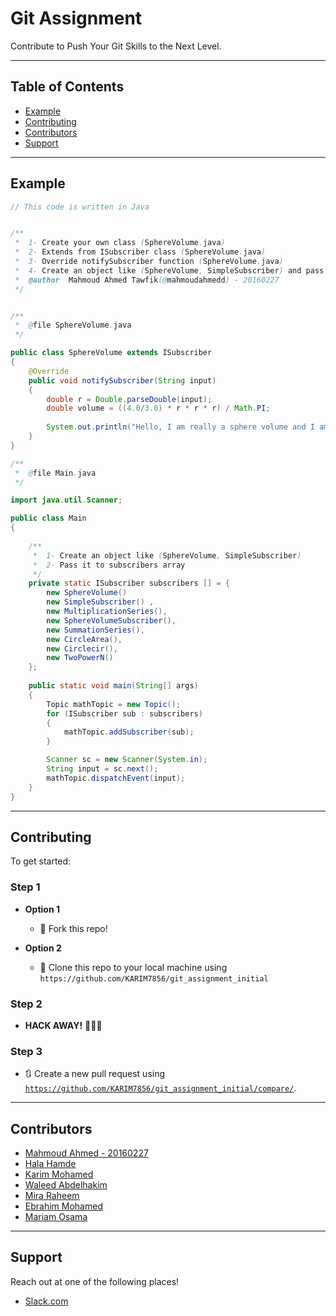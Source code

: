 # Git Assignment
Contribute to Push Your Git Skills to the Next Level.

---

## Table of Contents

- [Example](#example)
- [Contributing](#contributing)
- [Contributors](#contributors)
- [Support](#support)

---

## Example

```Java
// This code is written in Java


/**
 *  1- Create your own class (SphereVolume.java)
 *  2- Extends from ISubscriber class (SphereVolume.java)
 *  3- Override notifySubscriber function (SphereVolume.java)
 *  4- Create an object like (SphereVolume, SimpleSubscriber) and pass it to subscribers array (Main.java)
 *  @author  Mahmoud Ahmed Tawfik(@mahmoudahmedd) - 20160227
 */


/**
 *  @file SphereVolume.java
 */

public class SphereVolume extends ISubscriber
{
    @Override
    public void notifySubscriber(String input) 
    {
        double r = Double.parseDouble(input);
        double volume = ((4.0/3.0) * r * r * r) / Math.PI;
        
        System.out.println("Hello, I am really a sphere volume and I am notified with " + volume);
    }
}

/**
 *  @file Main.java
 */

import java.util.Scanner;

public class Main 
{
    
    /**
     *  1- Create an object like (SphereVolume, SimpleSubscriber)
     *  2- Pass it to subscribers array
     */
    private static ISubscriber subscribers [] = {
        new SphereVolume()
        new SimpleSubscriber() ,
        new MultiplicationSeries(),
        new SphereVolumeSubscriber(),
        new SummationSeries(),
        new CircleArea(),
        new Circlecir(),
        new TwoPowerN()
    };
    
    public static void main(String[] args) 
    {
        Topic mathTopic = new Topic();
        for (ISubscriber sub : subscribers) 
        {
            mathTopic.addSubscriber(sub);
        }

        Scanner sc = new Scanner(System.in);
        String input = sc.next();
        mathTopic.dispatchEvent(input);
    }
}
```

---

## Contributing

To get started:

### Step 1

- **Option 1**
    - 🍴 Fork this repo!

- **Option 2**
    - 👯 Clone this repo to your local machine using `https://github.com/KARIM7856/git_assignment_initial`

### Step 2

- **HACK AWAY!** 🔨🔨🔨

### Step 3

- 🔃 Create a new pull request using <a href="https://github.com/KARIM7856/git_assignment_initial/compare/" target="_blank">`https://github.com/KARIM7856/git_assignment_initial/compare/`</a>.

---

## Contributors

- <a href="https://github.com/mahmoudahmedd" target="_blank">Mahmoud Ahmed - 20160227</a> <br>
- <a href="https://github.com/halahamde" target="_blank">Hala Hamde</a> <br>
- <a href="https://github.com/KARIM7856" target="_blank">Karim Mohamed</a> <br>
- <a href="https://github.com/WaleedAbdelhakim" target="_blank">Waleed Abdelhakim</a> <br>
- <a href="https://github.com/MiraRaheemRaheem" target="_blank">Mira Raheem</a> <br>
- <a href="https://github.com/ebramohamed" target="_blank">Ebrahim Mohamed</a> <br>
- <a href="https://github.com/mariam4o" target="_blank">Mariam Osama</a> <br>

---

## Support

Reach out at one of the following places!

- <a href="https://app.slack.com/client/TUGTZCCMV/CU5GYSEHX/details/members" target="_blank">Slack.com</a>
